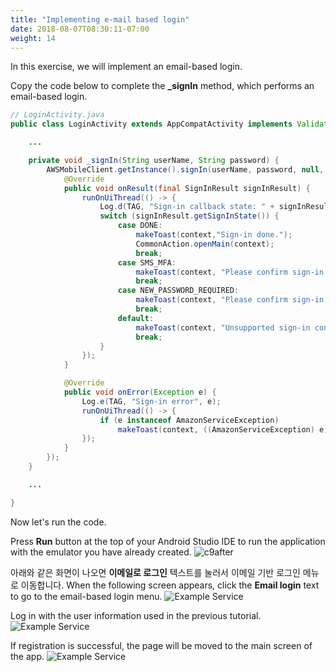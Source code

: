 ```yaml
---
title: "Implementing e-mail based login"
date: 2018-08-07T08:30:11-07:00
weight: 14
---
```


In this exercise, we will implement an email-based login.

Copy the code below to complete the **_signIn** method, which performs an email-based login.
```java
// LoginActivity.java
public class LoginActivity extends AppCompatActivity implements Validator.ValidationListener {

    ...

    private void _signIn(String userName, String password) {
        AWSMobileClient.getInstance().signIn(userName, password, null, new Callback<SignInResult>() {
            @Override
            public void onResult(final SignInResult signInResult) {
                runOnUiThread(() -> {
                    Log.d(TAG, "Sign-in callback state: " + signInResult.getSignInState());
                    switch (signInResult.getSignInState()) {
                        case DONE:
                            makeToast(context,"Sign-in done.");
                            CommonAction.openMain(context);
                            break;
                        case SMS_MFA:
                            makeToast(context, "Please confirm sign-in with SMS.");
                            break;
                        case NEW_PASSWORD_REQUIRED:
                            makeToast(context, "Please confirm sign-in with new password.");
                            break;
                        default:
                            makeToast(context, "Unsupported sign-in confirmation: " + signInResult.getSignInState());
                            break;
                    }
                });
            }

            @Override
            public void onError(Exception e) {
                Log.e(TAG, "Sign-in error", e);
                runOnUiThread(() -> {
                    if (e instanceof AmazonServiceException)
                        makeToast(context, ((AmazonServiceException) e).getErrorMessage());
                });
            }
        });
    }

    ...

}

```

Now let's run the code.

Press **Run** button at the top of your Android Studio IDE to run the application with the emulator you have already created.
![c9after](/images/run.png)

아래와 같은 화면이 나오면 **이메일로 로그인** 텍스트를 눌러서 이메일 기반 로그인 메뉴로 이동합니다.
When the following screen appears, click the **Email login** text to go to the email-based login menu.
![Example Service](/images/app-authmain.png)

Log in with the user information used in the previous tutorial.
![Example Service](/images/app-login.png)

If registration is successful, the page will be moved to the main screen of the app.
![Example Service](/images/app-main-empty.png)
